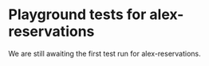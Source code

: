 # Playground tests for alex-reservations
We are still awaiting the first test run for alex-reservations.
